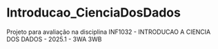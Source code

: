 # Introducao_CienciaDosDados
Projeto para avaliação na disciplina INF1032 - INTRODUCAO A CIENCIA DOS DADOS - 2025.1 - 3WA 3WB

